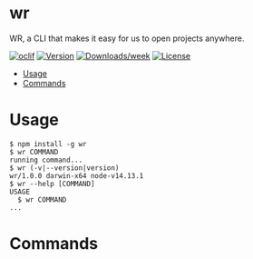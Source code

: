 wr
==

WR, a CLI that makes it easy for us to open projects anywhere.

[![oclif](https://img.shields.io/badge/cli-oclif-brightgreen.svg)](https://oclif.io)
[![Version](https://img.shields.io/npm/v/wr.svg)](https://npmjs.org/package/wr)
[![Downloads/week](https://img.shields.io/npm/dw/wr.svg)](https://npmjs.org/package/wr)
[![License](https://img.shields.io/npm/l/wr.svg)](https://github.com/gifaeriyanto/wr/blob/master/package.json)

<!-- toc -->
* [Usage](#usage)
* [Commands](#commands)
<!-- tocstop -->
# Usage
<!-- usage -->
```sh-session
$ npm install -g wr
$ wr COMMAND
running command...
$ wr (-v|--version|version)
wr/1.0.0 darwin-x64 node-v14.13.1
$ wr --help [COMMAND]
USAGE
  $ wr COMMAND
...
```
<!-- usagestop -->
# Commands
<!-- commands -->

<!-- commandsstop -->
